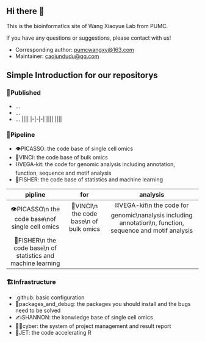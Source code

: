 ## Hi there 👋
This is the bioinformatIcs site of Wang Xiaoyue Lab from PUMC.

If you have any questions or suggestions, please contact with us!
- Corresponding author: pumcwangxy@163.com
- Maintainer: caojundudu@qq.com

## Simple Introduction for our repositorys
### 📖Published
- ...
- ...
- ...
||||
|-|-|-|
||||
||||

### 🌠Pipeline
- 👁PICASSO: the code base of single cell omics
- 🦕VINCI: the code base of bulk omics
- ⛓VEGA-kit: the code for genomic analysis including annotation, function, sequence and motif analysis
- 👴FISHER: the code base of statistics and machine learning

|pipline|for|analysis|
|:----:|:----:|:----:|
|👁PICASSO\n the code base\nof single cell omics|🦕VINCI\n the code base\n of bulk omics|⛓VEGA-kit\n the code for genomic\nanalysis including annotation\n, function, sequence and motif analysis|
|👴FISHER\n  the code base\n of statistics and machine learning|||

### 🏗Infrastructure
- .github: basic configuration
- 🧯packages_and_debug: the packages you should install and the bugs need to be solved
- ✍SHANNON: the konwledge base of single cell omics 
- 👮‍♂️cyber: the system of project management and result report
- 🚀JET: the code accelerating R



<!--

**Here are some ideas to get you started:**

🙋‍♀️ A short introduction - what is your organization all about?
🌈 Contribution guidelines - how can the community get involved?
👩‍💻 Useful resources - where can the community find your docs? Is there anything else the community should know?
🍿 Fun facts - what does your team eat for breakfast?
🧙 Remember, you can do mighty things with the power of [Markdown](https://docs.github.com/github/writing-on-github/getting-started-with-writing-and-formatting-on-github/basic-writing-and-formatting-syntax)
-->
